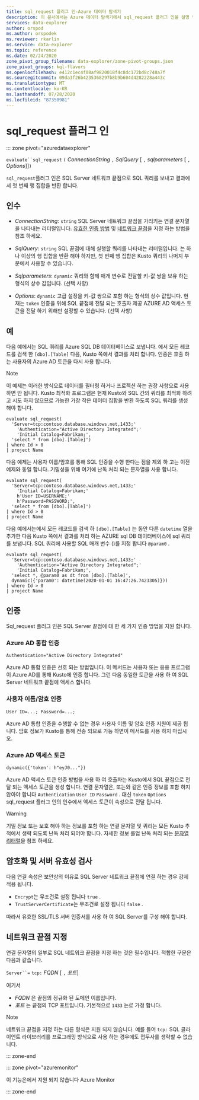 ```yaml
---
title: sql_request 플러그 인-Azure 데이터 탐색기
description: 이 문서에서는 Azure 데이터 탐색기에서 sql_request 플러그 인을 설명 합니다.
services: data-explorer
author: orspod
ms.author: orspodek
ms.reviewer: rkarlin
ms.service: data-explorer
ms.topic: reference
ms.date: 02/24/2020
zone_pivot_group_filename: data-explorer/zone-pivot-groups.json
zone_pivot_groups: kql-flavors
ms.openlocfilehash: e412c1ec4f08af9820018f4c8dc172bd8c748a7f
ms.sourcegitcommit: 09da3f26b4235368297b8b9b604d4282228a443c
ms.translationtype: MT
ms.contentlocale: ko-KR
ms.lasthandoff: 07/28/2020
ms.locfileid: "87350981"
---
```

# <a name="sql_request-plugin"></a>sql_request 플러그 인

::: zone pivot="azuredataexplorer"

  `evaluate``sql_request` `(` *ConnectionString* `,` *SqlQuery* [ `,` *sqlparameters* [ `,` *Options*]]`)`

`sql_request`플러그 인은 SQL Server 네트워크 끝점으로 SQL 쿼리를 보내고 결과에서 첫 번째 행 집합을 반환 합니다.

## <a name="arguments"></a>인수

* *ConnectionString*: `string` SQL Server 네트워크 끝점을 가리키는 연결 문자열을 나타내는 리터럴입니다. [유효한 인증 방법](#authentication) 및 [네트워크 끝점](#specify-the-network-endpoint)을 지정 하는 방법을 참조 하세요.

* *SqlQuery*: `string` SQL 끝점에 대해 실행할 쿼리를 나타내는 리터럴입니다. 는 하나 이상의 행 집합을 반환 해야 하지만, 첫 번째 행 집합은 Kusto 쿼리의 나머지 부분에서 사용할 수 있습니다.

* *Sqlparameters*: `dynamic` 쿼리와 함께 매개 변수로 전달할 키-값 쌍을 보유 하는 형식의 상수 값입니다. (선택 사항)
  
* *Options*: `dynamic` 고급 설정을 키-값 쌍으로 포함 하는 형식의 상수 값입니다. 현재는 `token` 인증을 위해 SQL 끝점에 전달 되는 호출자 제공 AZURE AD 액세스 토큰을 전달 하기 위해만 설정할 수 있습니다. (선택 사항)

## <a name="examples"></a>예

다음 예에서는 SQL 쿼리를 Azure SQL DB 데이터베이스로 보냅니다. 에서 모든 레코드를 검색 한 `[dbo].[Table]` 다음, Kusto 쪽에서 결과를 처리 합니다. 인증은 호출 하는 사용자의 Azure AD 토큰을 다시 사용 합니다. 

> [!NOTE]
> 이 예제는 이러한 방식으로 데이터를 필터링 하거나 프로젝션 하는 권장 사항으로 사용 하면 안 됩니다. Kusto 최적화 프로그램은 현재 Kusto와 SQL 간의 쿼리를 최적화 하려고 시도 하지 않으므로 가능한 가장 작은 데이터 집합을 반환 하도록 SQL 쿼리를 생성 해야 합니다.

```kusto
evaluate sql_request(
  'Server=tcp:contoso.database.windows.net,1433;'
    'Authentication="Active Directory Integrated";'
    'Initial Catalog=Fabrikam;',
  'select * from [dbo].[Table]')
| where Id > 0
| project Name
```

다음 예제는 사용자 이름/암호를 통해 SQL 인증을 수행 한다는 점을 제외 하 고는 이전 예제와 동일 합니다. 기밀성을 위해 여기에 난독 처리 되는 문자열을 사용 합니다.

```kusto
evaluate sql_request(
  'Server=tcp:contoso.database.windows.net,1433;'
    'Initial Catalog=Fabrikam;'
    h'User ID=USERNAME;'
    h'Password=PASSWORD;',
  'select * from [dbo].[Table]')
| where Id > 0
| project Name
```

다음 예에서는에서 모든 레코드를 검색 하 `[dbo].[Table]` 는 동안 다른 `datetime` 열을 추가한 다음 Kusto 쪽에서 결과를 처리 하는 AZURE sql DB 데이터베이스에 sql 쿼리를 보냅니다.
SQL 쿼리에 사용할 SQL 매개 변수 ()를 지정 합니다 `@param0` .

```kusto
evaluate sql_request(
  'Server=tcp:contoso.database.windows.net,1433;'
    'Authentication="Active Directory Integrated";'
    'Initial Catalog=Fabrikam;',
  'select *, @param0 as dt from [dbo].[Table]',
  dynamic({'param0': datetime(2020-01-01 16:47:26.7423305)}))
| where Id > 0
| project Name
```

## <a name="authentication"></a>인증

Sql_request 플러그 인은 SQL Server 끝점에 대 한 세 가지 인증 방법을 지원 합니다.

### <a name="azure-ad-integrated-authentication"></a>Azure AD 통합 인증 

`Authentication="Active Directory Integrated"`

  Azure AD 통합 인증은 선호 되는 방법입니다. 이 메서드는 사용자 또는 응용 프로그램이 Azure AD를 통해 Kusto에 인증 합니다. 그런 다음 동일한 토큰을 사용 하 여 SQL Server 네트워크 끝점에 액세스 합니다.

### <a name="usernamepassword-authentication"></a>사용자 이름/암호 인증

`User ID=...; Password=...;`

  Azure AD 통합 인증을 수행할 수 없는 경우 사용자 이름 및 암호 인증 지원이 제공 됩니다. 암호 정보가 Kusto를 통해 전송 되므로 가능 하면이 메서드를 사용 하지 마십시오.

### <a name="azure-ad-access-token"></a>Azure AD 액세스 토큰

`dynamic({'token': h"eyJ0..."})`

   Azure AD 액세스 토큰 인증 방법을 사용 하 여 호출자는 Kusto에서 SQL 끝점으로 전달 되는 액세스 토큰을 생성 합니다. 연결 문자열은, 또는와 같은 인증 정보를 포함 하지 않아야 합니다 `Authentication` `User ID` `Password` . 대신 `token` `Options` sql_request 플러그 인의 인수에서 액세스 토큰이 속성으로 전달 됩니다.
     
> [!WARNING]
> 기밀 정보 또는 보호 해야 하는 정보를 포함 하는 연결 문자열 및 쿼리는 모든 Kusto 추적에서 생략 되도록 난독 처리 되어야 합니다.
> 자세한 정보 롤업 난독 처리 되는 [문자열 리터럴](scalar-data-types/string.md#obfuscated-string-literals)을 참조 하세요.

## <a name="encryption-and-server-validation"></a>암호화 및 서버 유효성 검사

다음 연결 속성은 보안상의 이유로 SQL Server 네트워크 끝점에 연결 하는 경우 강제 적용 됩니다.

* `Encrypt`는 무조건로 설정 됩니다 `true` .
* `TrustServerCertificate`는 무조건로 설정 됩니다 `false` .

따라서 유효한 SSL/TLS 서버 인증서를 사용 하 여 SQL Server를 구성 해야 합니다.

## <a name="specify-the-network-endpoint"></a>네트워크 끝점 지정

연결 문자열의 일부로 SQL 네트워크 끝점을 지정 하는 것은 필수입니다.
적합한 구문은 다음과 같습니다.

`Server``=` `tcp:` *FQDN* [ `,` *포트*]

여기서

* *FQDN* 은 끝점의 정규화 된 도메인 이름입니다.
* *포트* 는 끝점의 TCP 포트입니다. 기본적으로 `1433` 는로 가정 합니다.

> [!NOTE]
> 네트워크 끝점을 지정 하는 다른 형식은 지원 되지 않습니다.
> 예를 들어 `tcp:` SQL 클라이언트 라이브러리를 프로그래밍 방식으로 사용 하는 경우에도 접두사를 생략할 수 없습니다.

::: zone-end

::: zone pivot="azuremonitor"

이 기능은에서 지원 되지 않습니다 Azure Monitor

::: zone-end
